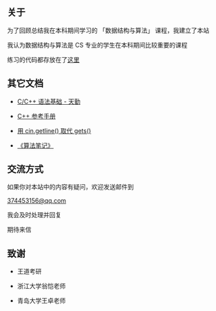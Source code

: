 ## 关于

为了回顾总结我在本科期间学习的 「数据结构与算法」 课程，我建立了本站

我认为数据结构与算法是 CS 专业的学生在本科期间比较重要的课程

练习的代码都存放在了[这里](https://github.com/Brannua/data-structure/tree/master/src)

## 其它文档

- [C/C++ 语法基础 - 天勤](https://zir7ybc667.feishu.cn/docs/doccnFK2tBJmocV4BCGkGzeFEXe)

- [C++ 参考手册](https://zh.cppreference.com/w/%E9%A6%96%E9%A1%B5)

- [用 cin.getline() 取代 gets()](https://zir7ybc667.feishu.cn/docs/doccnYC1giupn3EXvJRbctmSdOh)

- [《算法笔记》](https://zir7ybc667.feishu.cn/file/boxcnDdo3iqbVHyoubYA7AISyNb)

## 交流方式

如果你对本站中的内容有疑问，欢迎发送邮件到

374453156@qq.com

我会及时处理并回复

期待来信

## 致谢

- 王道考研

- 浙江大学翁恺老师

- 青岛大学王卓老师
